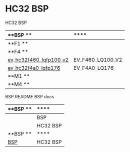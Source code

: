 
# HC32 BSP 

HC32  BSP 

| **BSP **       | ****                 |
|:------------------------- |:------------------------- |
| **F1 ** |  |
| **F4 ** |  |
| [ev_hc32f460_lqfp100_v2](ev_hc32f460_lqfp100_v2) |   EV_F460_LQ100_V2  |
| [ev_hc32f4a0_lqfp176](ev_hc32f4a0_lqfp176) |   EV_F4A0_LQ176  |
| **M1 ** |  |
| **M4 ** |  |

 BSP  README  BSP  docs 

| **BSP ** | ****                                          |
|:-------------------- |:------------------------------------------------- |
| [](docs/HC32BSP.md) |  BSP  |
| [](docs/HC32.md) |  HC32  BSP  |
| **BSP ** | ****                                     |
| [BSP ](docs/HC32BSP.md) |  HC32  BSP  |


